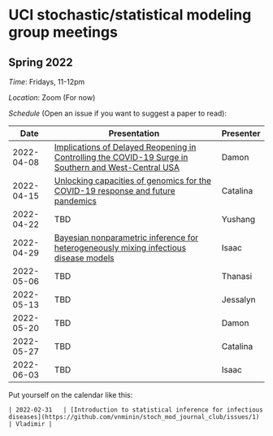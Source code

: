 # UCI stochastic/statistical modeling group meetings

## Spring 2022

*Time*: Fridays, 11-12pm

*Location*: Zoom (For now)

*Schedule* (Open an issue if you want to suggest a paper to read):

| Date   | Presentation   | Presenter    |
|--------|----------------|--------------|
| 2022-04-08 | [Implications of Delayed Reopening in Controlling the COVID-19 Surge in Southern and West-Central USA](https://doi.org/10.34133/2021/9798302) | Damon |
| 2022-04-15 | [Unlocking capacities of genomics for the COVID-19 response and future pandemics](https://www.nature.com/articles/s41592-022-01444-z) | Catalina |
| 2022-04-22 | TBD | Yushang |
| 2022-04-29 | [Bayesian nonparametric inference for heterogeneously mixing infectious disease models](https://www.pnas.org/doi/10.1073/pnas.2118425119) | Isaac |
| 2022-05-06 | TBD | Thanasi |
| 2022-05-13 | TBD | Jessalyn |
| 2022-05-20 | TBD | Damon |
| 2022-05-27 | TBD | Catalina |
| 2022-06-03 | TBD | Isaac |

Put yourself on the calendar like this:
```
| 2022-02-31   | [Introduction to statistical inference for infectious diseases](https://github.com/vnminin/stoch_mod_journal_club/issues/1) | Vladimir |
```
